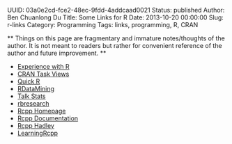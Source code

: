 UUID: 03a0e2cd-fce2-48ec-9fdd-4addcaad0021
Status: published
Author: Ben Chuanlong Du
Title: Some Links for R
Date: 2013-10-20 00:00:00
Slug: r-links
Category: Programming
Tags: links, programming, R, CRAN 

**
Things on this page are fragmentary and immature notes/thoughts of the author. 
It is not meant to readers but rather for convenient reference of the author and future improvement.
**
 
- [Experience with R](http://statisticsr.blogspot.com/)
- [CRAN Task Views](http://cran.r-project.org/web/views/)
- [Quick R](http://www.statmethods.net/index.html)
- [RDataMining](http://www.rdatamining.com/)
- [Talk Stats](http://www.talkstats.com/forumdisplay.php/14-R)
- [rbresearch](https://github.com/rbresearch)
- [Rcpp Homepage](http://dirk.eddelbuettel.com/code/rcpp.html)
- [Rcpp Documentation](http://dirk.eddelbuettel.com/code/rcpp/html/index.html)
- [Rcpp Hadley](https://github.com/hadley/devtools/wiki/Rcpp)
- [LearningRcpp](https://github.com/rbresearch/LearningRcpp)
